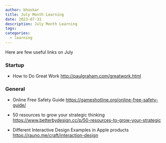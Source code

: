 ```yaml
---
author: bhaskar
title: July Month Learning
date: 2023-07-31
description: July Month Learning
tags:
categories:
  - learning
---
```


Here are few useful links on July

### Startup

- How to Do Great Work http://paulgraham.com/greatwork.html

### General

- Online Free Safety Guide https://gameshotline.org/online-free-safety-guide/

- 50 resources to grow your strategic thinking
  https://www.betterbydesign.cc/p/50-resources-to-grow-your-strategic
- Different Interactive Design Examples in Apple products
  https://rauno.me/craft/interaction-design
